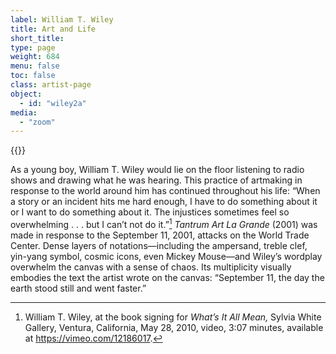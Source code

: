 ```yaml
---
label: William T. Wiley
title: Art and Life
short_title:
type: page
weight: 684
menu: false
toc: false
class: artist-page
object:
  - id: "wiley2a"
media:
  - "zoom"
---
```


{{<q-figure id="wiley3a" >}}


As a young boy, William T. Wiley would lie on the floor listening to radio shows and drawing what he was hearing. This practice of artmaking in response to the world around him has continued throughout his life: “When a story or an incident hits me hard enough, I have to do something about it or I want to do something about it. The injustices sometimes feel so overwhelming . . . but I can’t not do it.”[^1] *Tantrum Art La Grande* (2001) was made in response to the September 11, 2001, attacks on the World Trade Center. Dense layers of notations—including the ampersand, treble clef, yin-yang symbol, cosmic icons, even Mickey Mouse—and Wiley’s wordplay overwhelm the canvas with a sense of chaos. Its multiplicity visually embodies the text the artist wrote on the canvas: “September 11, the day the earth stood still and went faster.”

[^1]: William T. Wiley, at the book signing for *What’s It All Mean,* Sylvia White Gallery, Ventura, California, May 28, 2010, video, 3:07 minutes, available at https://vimeo.com/12186017.
